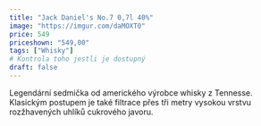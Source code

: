 ```yaml
---
title: "Jack Daniel's No.7 0,7l 40%"
image: "https://imgur.com/daMOXT0"
price: 549
priceshown: "549,00"
tags: ["Whisky"]
# Kontrola toho jestli je dostupný
draft: false
---
```

Legendární sedmička od amerického výrobce whisky z Tennesse. Klasickým postupem je také filtrace přes tři metry vysokou vrstvu rozžhavených uhlíků cukrového javoru.